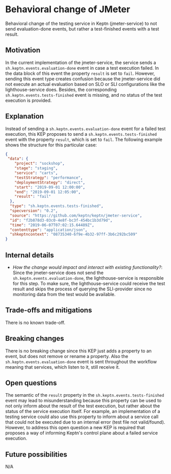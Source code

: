 # Behavioral change of JMeter

Behavioral change of the testing service in Keptn (jmeter-service) to not send evaluation-done events, but rather a test-finished events with a test result.

## Motivation

In the current implementation of the jmeter-service, the service sends a `sh.keptn.events.evaluation-done` event in case a test execution failed. In the data block of this event the property `result` is set to `fail`. However, sending this event type creates confusion because the jmeter-service did not execute an actual evaluation based on SLO or SLI configurations like the lighthouse-service does. Besides, the corresponding `sh.keptn.events.tests-finished` event is missing, and no status of the test execution is provided.

## Explanation

Instead of sending a `sh.keptn.events.evaluation-done` event for a failed test execution, this KEP proposes to send a `sh.keptn.events.tests-finished` event with the property `result`, which is set to `fail`. The following example shows the structure for this particular case:

```json
{
 "data": {
    "project": "sockshop",
    "stage": "staging",
    "service": "carts",
    "testStrategy": "performance",
    "deploymentStrategy": "direct",
    "start": "2019-09-01 12:00:00",
    "end": "2019-09-01 12:05:00",
    "result": "fail"
  },
  "type": "sh.keptn.events.tests-finished",
  "specversion": "0.2",
  "source": "https://github.com/keptn/keptn/jmeter-service",
  "id": "f2b878d3-03c0-4e8f-bc3f-454bc1b3d79d",
  "time": "2019-06-07T07:02:15.64489Z",
  "contenttype": "application/json",
  "shkeptncontext": "08735340-6f9e-4b32-97ff-3b6c292bc509"
}
```

## Internal details

* *How the change would impact and interact with existing functionality?*: Since the jmeter-service does not send the `sh.keptn.events.evaluation-done`, the lighthouse-service is responsible for this step. To make sure, the lighthouse-service could receive the test result and skips the process of querying the SLI-provider since no monitoring data from the test would be available. 

## Trade-offs and mitigations

There is no known trade-off. 

## Breaking changes

There is no breaking change since this KEP just adds a property to an event, but does not remove or rename a property. Also the `sh.keptn.events.evaluation-done` event is sent throughout the workflow meaning that services, which listen to it, still receive it.

## Open questions

The semantic of the `result` property in the `sh.keptn.events.tests-finished` event may lead to misunderstanding because this property can be used to not only inform about the result of the test execution, but rather about the status of the service execution itself. For example, an implementation of a testing service could also use this property to inform about a service call that could not be executed due to an internal error (test file not valid/found). However, to address this open question a new KEP is required that proposes a way of informing Keptn's control plane about a failed service execution.

## Future possibilities

N/A
